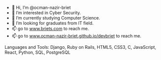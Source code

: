 - 👋 Hi, I’m @ocman-nazir-briet
- 👀 I’m interested in Cyber Security.
- 🌱 I’m currently studying Computer Science.
- 💞️ I’m looking for graduates from IT field. 
- 📫 go to www.briets.com to reach me.
- 📫 go to www.ocman-nazir-briet.github.io/devbriet to reach me.

Languages and Tools:
Django, Ruby on Rails, HTML5, CSS3, C, JavaScript, React, Python, SQL, PostgreSQL



<!---
ocman-nazir-briet/ocman-nazir-briet is a ✨ special ✨ repository because its `README.md` (this file) appears on your GitHub profile.
You can click the Preview link to take a look at your changes.
--->
